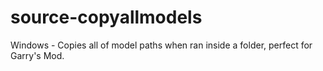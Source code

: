 # source-copyallmodels
Windows - Copies all of model paths when ran inside a folder, perfect for Garry's Mod.
